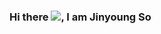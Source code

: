### Hi there <img src="https://raw.githubusercontent.com/MartinHeinz/MartinHeinz/master/wave.gif" style="max-width: 30px; display: inline-block;" data-target="animated-image.originalImage">, I am Jinyoung So

<!--
**Jinyoung-s/jinyoung-s** is a ✨ _special_ ✨ repository because its `README.md` (this file) appears on your GitHub profile.

Here are some ideas to get you started:

- 🔭 I’m currently working on ...
- 🌱 I’m currently learning ...
- 👯 I’m looking to collaborate on ...
- 🤔 I’m looking for help with ...
- 💬 Ask me about ...
- 📫 How to reach me: ...
- 😄 Pronouns: ...
- ⚡ Fun fact: ...
-->

